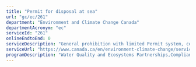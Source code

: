 ```yaml
---
title: "Permit for disposal at sea"
url: "gc/ec/261"
department: "Environment and Climate Change Canada"
departmentAcronym: "ec"
serviceId: "261"
onlineEndtoEnd: 0
serviceDescription: "General prohibition with limited Permit system, control disposal of substances waste into the ocean, prevent pollution, protect the marine environment."
serviceUrl: "https://www.canada.ca/en/environment-climate-change/services/disposal-at-sea.html,https://www.canada.ca/en/environment-climate-change/services/disposal-at-sea/renewable-permits.html,https://www.canada.ca/en/environment-climate-change/services/disposal-at-sea/permit-applicant-guide.html"
programDescription: "Water Quality and Ecosystems Partnerships,Compliance Promotion and Enforcement - Pollution"
---
```


